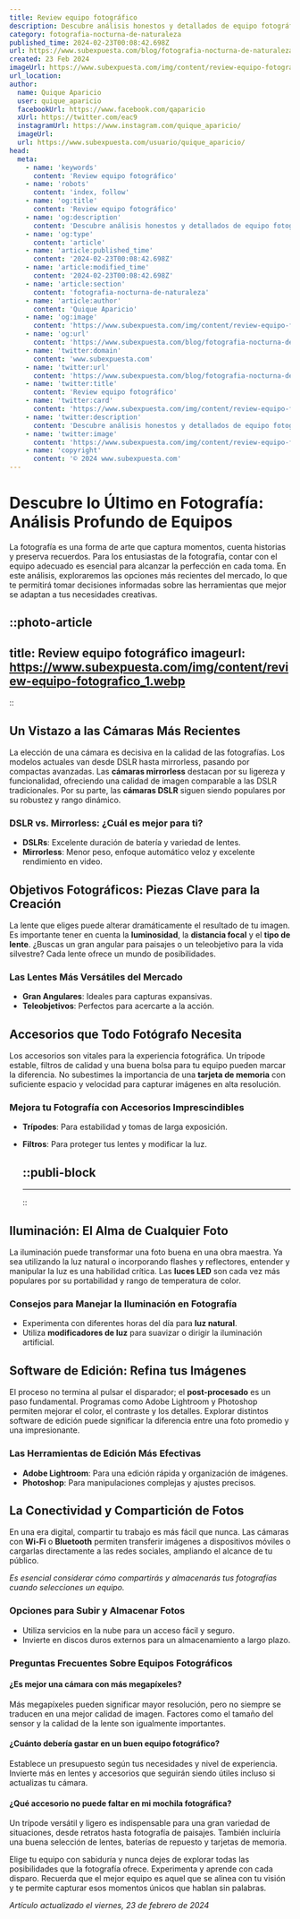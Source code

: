 ```yaml
---
title: Review equipo fotográfico
description: Descubre análisis honestos y detallados de equipo fotográfico para mejorar tus capturas. ¡Encuentra la reseña perfecta para tu próxima inversión!
category: fotografia-nocturna-de-naturaleza
published_time: 2024-02-23T00:08:42.698Z
url: https://www.subexpuesta.com/blog/fotografia-nocturna-de-naturaleza/review-equipo-fotografico
created: 23 Feb 2024
imageUrl: https://www.subexpuesta.com/img/content/review-equipo-fotografico_1.webp
url_location:
author:
  name: Quique Aparicio
  user: quique_aparicio
  facebookUrl: https://www.facebook.com/qaparicio
  xUrl: https://twitter.com/eac9
  instagramUrl: https://www.instagram.com/quique_aparicio/
  imageUrl: 
  url: https://www.subexpuesta.com/usuario/quique_aparicio/
head:
  meta:
    - name: 'keywords'
      content: 'Review equipo fotográfico'
    - name: 'robots'
      content: 'index, follow'
    - name: 'og:title'
      content: 'Review equipo fotográfico'
    - name: 'og:description'
      content: 'Descubre análisis honestos y detallados de equipo fotográfico para mejorar tus capturas. ¡Encuentra la reseña perfecta para tu próxima inversión!'
    - name: 'og:type'
      content: 'article'
    - name: 'article:published_time'
      content: '2024-02-23T00:08:42.698Z'
    - name: 'article:modified_time'
      content: '2024-02-23T00:08:42.698Z'
    - name: 'article:section'
      content: 'fotografia-nocturna-de-naturaleza'
    - name: 'article:author'
      content: 'Quique Aparicio'
    - name: 'og:image'
      content: 'https://www.subexpuesta.com/img/content/review-equipo-fotografico_1.webp'
    - name: 'og:url'
      content: 'https://www.subexpuesta.com/blog/fotografia-nocturna-de-naturaleza/review-equipo-fotografico'
    - name: 'twitter:domain'
      content: 'www.subexpuesta.com'
    - name: 'twitter:url'
      content: 'https://www.subexpuesta.com/blog/fotografia-nocturna-de-naturaleza/review-equipo-fotografico'
    - name: 'twitter:title'
      content: 'Review equipo fotográfico'
    - name: 'twitter:card'
      content: 'https://www.subexpuesta.com/img/content/review-equipo-fotografico_1.webp'
    - name: 'twitter:description'
      content: 'Descubre análisis honestos y detallados de equipo fotográfico para mejorar tus capturas. ¡Encuentra la reseña perfecta para tu próxima inversión!'
    - name: 'twitter:image'
      content: 'https://www.subexpuesta.com/img/content/review-equipo-fotografico_1.webp'
    - name: 'copyright'
      content: '© 2024 www.subexpuesta.com'
---
```

# Descubre lo Último en Fotografía: Análisis Profundo de Equipos

La fotografía es una forma de arte que captura momentos, cuenta historias y preserva recuerdos. Para los entusiastas de la fotografía, contar con el equipo adecuado es esencial para alcanzar la perfección en cada toma. En este análisis, exploraremos las opciones más recientes del mercado, lo que te permitirá tomar decisiones informadas sobre las herramientas que mejor se adaptan a tus necesidades creativas.


::photo-article
---
title: Review equipo fotográfico
imageurl: https://www.subexpuesta.com/img/content/review-equipo-fotografico_1.webp
---
::


## Un Vistazo a las Cámaras Más Recientes
La elección de una cámara es decisiva en la calidad de las fotografías. Los modelos actuales van desde DSLR hasta mirrorless, pasando por compactas avanzadas. Las **cámaras mirrorless** destacan por su ligereza y funcionalidad, ofreciendo una calidad de imagen comparable a las DSLR tradicionales. Por su parte, las **cámaras DSLR** siguen siendo populares por su robustez y rango dinámico.

### DSLR vs. Mirrorless: ¿Cuál es mejor para ti?
- **DSLRs**: Excelente duración de batería y variedad de lentes.
- **Mirrorless**: Menor peso, enfoque automático veloz y excelente rendimiento en video.

## Objetivos Fotográficos: Piezas Clave para la Creación
La lente que eliges puede alterar dramáticamente el resultado de tu imagen. Es importante tener en cuenta la **luminosidad**, la **distancia focal** y el **tipo de lente**. ¿Buscas un gran angular para paisajes o un teleobjetivo para la vida silvestre? Cada lente ofrece un mundo de posibilidades.

### Las Lentes Más Versátiles del Mercado
- **Gran Angulares**: Ideales para capturas expansivas.
- **Teleobjetivos**: Perfectos para acercarte a la acción.

## Accesorios que Todo Fotógrafo Necesita
Los accesorios son vitales para la experiencia fotográfica. Un trípode estable, filtros de calidad y una buena bolsa para tu equipo pueden marcar la diferencia. No subestimes la importancia de una **tarjeta de memoria** con suficiente espacio y velocidad para capturar imágenes en alta resolución.

### Mejora tu Fotografía con Accesorios Imprescindibles
- **Trípodes**: Para estabilidad y tomas de larga exposición.
- **Filtros**: Para proteger tus lentes y modificar la luz.


  ::publi-block
  ---
  ---
  ::
  
  
## Iluminación: El Alma de Cualquier Foto
La iluminación puede transformar una foto buena en una obra maestra. Ya sea utilizando la luz natural o incorporando flashes y reflectores, entender y manipular la luz es una habilidad crítica. Las **luces LED** son cada vez más populares por su portabilidad y rango de temperatura de color.

### Consejos para Manejar la Iluminación en Fotografía
- Experimenta con diferentes horas del día para **luz natural**.
- Utiliza **modificadores de luz** para suavizar o dirigir la iluminación artificial.

## Software de Edición: Refina tus Imágenes
El proceso no termina al pulsar el disparador; el **post-procesado** es un paso fundamental. Programas como Adobe Lightroom y Photoshop permiten mejorar el color, el contraste y los detalles. Explorar distintos software de edición puede significar la diferencia entre una foto promedio y una impresionante.

### Las Herramientas de Edición Más Efectivas
- **Adobe Lightroom**: Para una edición rápida y organización de imágenes.
- **Photoshop**: Para manipulaciones complejas y ajustes precisos.

## La Conectividad y Compartición de Fotos
En una era digital, compartir tu trabajo es más fácil que nunca. Las cámaras con **Wi-Fi** o **Bluetooth** permiten transferir imágenes a dispositivos móviles o cargarlas directamente a las redes sociales, ampliando el alcance de tu público.

*Es esencial considerar cómo compartirás y almacenarás tus fotografías cuando selecciones un equipo.*

### Opciones para Subir y Almacenar Fotos
- Utiliza servicios en la nube para un acceso fácil y seguro.
- Invierte en discos duros externos para un almacenamiento a largo plazo.

### Preguntas Frecuentes Sobre Equipos Fotográficos
#### ¿Es mejor una cámara con más megapíxeles?
Más megapíxeles pueden significar mayor resolución, pero no siempre se traducen en una mejor calidad de imagen. Factores como el tamaño del sensor y la calidad de la lente son igualmente importantes.

#### ¿Cuánto debería gastar en un buen equipo fotográfico?
Establece un presupuesto según tus necesidades y nivel de experiencia. Invierte más en lentes y accesorios que seguirán siendo útiles incluso si actualizas tu cámara.

#### ¿Qué accesorio no puede faltar en mi mochila fotográfica?
Un trípode versátil y ligero es indispensable para una gran variedad de situaciones, desde retratos hasta fotografía de paisajes. También incluiría una buena selección de lentes, baterías de repuesto y tarjetas de memoria.

Elige tu equipo con sabiduría y nunca dejes de explorar todas las posibilidades que la fotografía ofrece. Experimenta y aprende con cada disparo. Recuerda que el mejor equipo es aquel que se alinea con tu visión y te permite capturar esos momentos únicos que hablan sin palabras.

_Artículo actualizado el viernes, 23 de febrero de 2024_